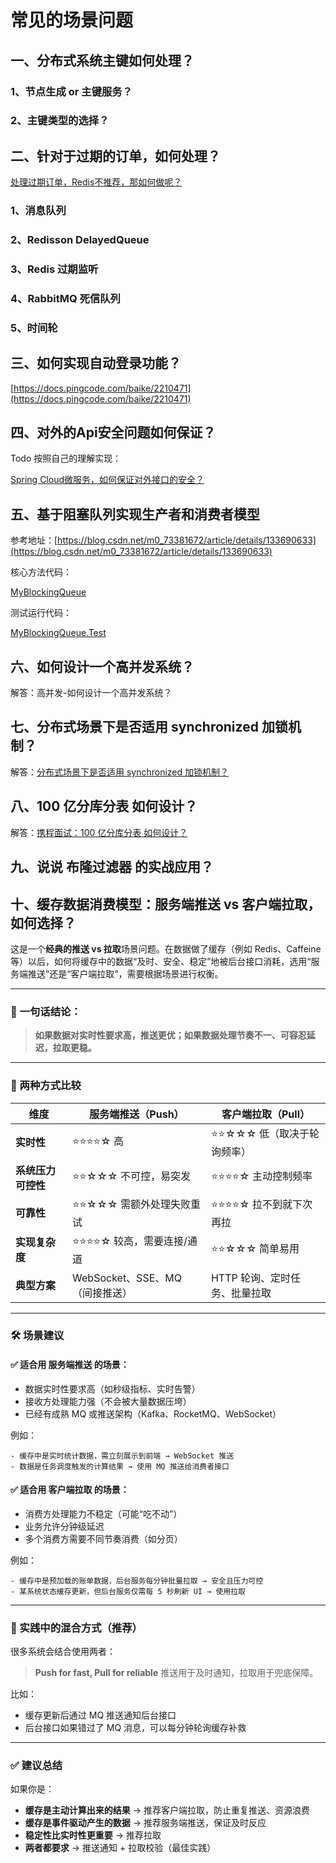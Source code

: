 # 常见的场景问题

## 一、分布式系统主键如何处理？

### 1、节点生成 or 主键服务？

### 2、主键类型的选择？

## 二、针对于过期的订单，如何处理？

[处理过期订单，Redis不推荐，那如何做呢？](https://mp.weixin.qq.com/s/aHtIW4vmrl-0rUcPI3T7ZQ)

### 1、消息队列

### 2、Redisson DelayedQueue

### 3、Redis 过期监听

### 4、RabbitMQ 死信队列

### 5、时间轮

## 三、如何实现自动登录功能？

[https://docs.pingcode.com/baike/2210471](https://docs.pingcode.com/baike/2210471)

## 四、对外的Api安全问题如何保证？

Todo 按照自己的理解实现：

[Spring Cloud微服务，如何保证对外接口的安全？](https://mp.weixin.qq.com/s/kZZMQcAQh4XLF8sgsxT__g)

## 五、基于阻塞队列实现生产者和消费者模型

>
参考地址：[https://blog.csdn.net/m0_73381672/article/details/133690633](https://blog.csdn.net/m0_73381672/article/details/133690633)

核心方法代码：

[MyBlockingQueue](https://gitee.com/hello0709/clarence-java/raw/master/basic/src/main/java/com/dora/basic/juc/blockqueue/MyBlockingQueue.java)

测试运行代码：

[MyBlockingQueue.Test](https://gitee.com/hello0709/clarence-java/raw/master/basic/src/main/java/com/dora/basic/juc/blockqueue/Test.java)

## 六、如何设计一个高并发系统？

解答：<RouteLink to="/currency/4_high_concurrency_sys">高并发-如何设计一个高并发系统？</RouteLink>

## 七、分布式场景下是否适用 synchronized 加锁机制？

解答：[分布式场景下是否适用 synchronized 加锁机制？](https://mp.weixin.qq.com/s/IGS_8pIc2wSKN88eMEJmSg)

## 八、100 亿分库分表 如何设计？

解答：[携程面试：100 亿分库分表 如何设计？](https://mp.weixin.qq.com/s/xQtKtaLG8xRMbK-8b3Rzuw)

## 九、说说 布隆过滤器 的实战应用？

## 十、缓存数据消费模型：服务端推送 vs 客户端拉取，如何选择？

这是一个**经典的推送 vs 拉取**场景问题。在数据做了缓存（例如 Redis、Caffeine
等）以后，如何将缓存中的数据“及时、安全、稳定”地被后台接口消耗，选用“服务端推送”还是“客户端拉取”，需要根据场景进行权衡。

---

### 🎯 一句话结论：

> **如果数据对实时性要求高，推送更优；如果数据处理节奏不一、可容忍延迟，拉取更稳。**

---

### 🧭 两种方式比较

| 维度          | 服务端推送（Push）            | 客户端拉取（Pull）       |
|-------------|------------------------|-------------------|
| **实时性**     | ⭐⭐⭐⭐☆ 高                | ⭐⭐☆☆☆ 低（取决于轮询频率）  |
| **系统压力可控性** | ⭐⭐☆☆☆ 不可控，易突发          | ⭐⭐⭐⭐☆ 主动控制频率      |
| **可靠性**     | ⭐⭐☆☆☆ 需额外处理失败重试        | ⭐⭐⭐⭐☆ 拉不到就下次再拉    |
| **实现复杂度**   | ⭐⭐⭐⭐☆ 较高，需要连接/通道       | ⭐⭐☆☆☆ 简单易用        |
| **典型方案**    | WebSocket、SSE、MQ（间接推送） | HTTP 轮询、定时任务、批量拉取 |

---

### 🛠️ 场景建议

#### ✅ 适合用 **服务端推送** 的场景：

* 数据实时性要求高（如秒级指标、实时告警）
* 接收方处理能力强（不会被大量数据压垮）
* 已经有成熟 MQ 或推送架构（Kafka、RocketMQ、WebSocket）

例如：

```text
- 缓存中是实时统计数据，需立刻展示到前端 → WebSocket 推送
- 数据是任务调度触发的计算结果 → 使用 MQ 推送给消费者接口
```

#### ✅ 适合用 **客户端拉取** 的场景：

* 消费方处理能力不稳定（可能“吃不动”）
* 业务允许分钟级延迟
* 多个消费方需要不同节奏消费（如分页）

例如：

```text
- 缓存中是预加载的账单数据，后台服务每分钟批量拉取 → 安全且压力可控
- 某系统状态缓存更新，但后台服务仅需每 5 秒刷新 UI → 使用拉取
```

---

### 🔁 实践中的混合方式（推荐）

很多系统会结合使用两者：

> **Push for fast, Pull for reliable**
> 推送用于及时通知，拉取用于兜底保障。

比如：

* 缓存更新后通过 MQ 推送通知后台接口
* 后台接口如果错过了 MQ 消息，可以每分钟轮询缓存补救

---

### ✅ 建议总结

如果你是：

* **缓存是主动计算出来的结果** → 推荐客户端拉取，防止重复推送、资源浪费
* **缓存是事件驱动产生的数据** → 推荐服务端推送，保证及时反应
* **稳定性比实时性更重要** → 推荐拉取
* **两者都要求** → 推送通知 + 拉取校验（最佳实践）

